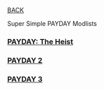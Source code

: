 
[BACK](..)

Super Simple PAYDAY Modlists

### [PAYDAY: The Heist](./pdth)
### [PAYDAY 2](./pd2)
### [PAYDAY 3](./pd3)